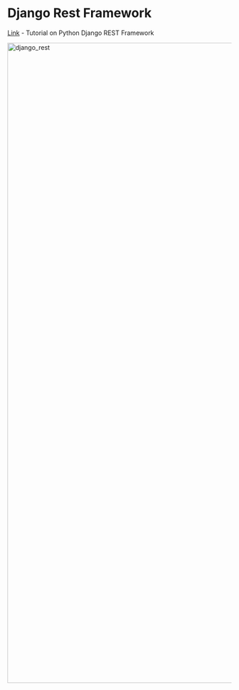 # Django Rest Framework

[Link](https://www.youtube.com/watch?v=t-uAgI-AUxc) - Tutorial on Python Django REST Framework<br>


<img width="1440" alt="django_rest" src="https://github.com/user-attachments/assets/3e476071-3dc1-4cf6-b9ae-2efc1eee88b7" />

